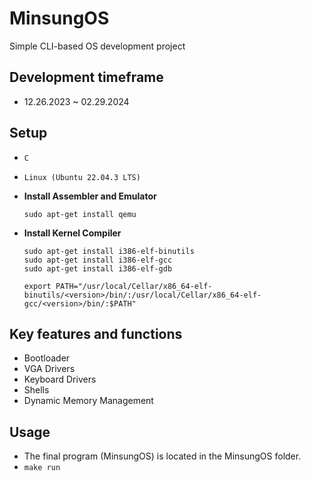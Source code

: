 # MinsungOS
Simple CLI-based OS development project

## Development timeframe
- 12.26.2023 ~ 02.29.2024

## Setup
- `C`
- `Linux (Ubuntu 22.04.3 LTS)`
- **Install Assembler and Emulator**
  ```
  sudo apt-get install qemu
  ```
- **Install Kernel Compiler**
  ```
  sudo apt-get install i386-elf-binutils
  sudo apt-get install i386-elf-gcc
  sudo apt-get install i386-elf-gdb
  ```

  ```
  export PATH="/usr/local/Cellar/x86_64-elf-binutils/<version>/bin/:/usr/local/Cellar/x86_64-elf-gcc/<version>/bin/:$PATH"
  ```
## Key features and functions
- Bootloader
- VGA Drivers
- Keyboard Drivers
- Shells
- Dynamic Memory Management

## Usage
- The final program (MinsungOS) is located in the MinsungOS folder.
- `make run`
